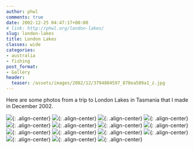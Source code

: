 ```yaml
---
author: phwl
comments: true
date: 2002-12-25 04:47:17+00:00
# link: http://phwl.org/london-lakes/
slug: london-lakes
title: London Lakes
classes: wide
categories:
- australia
- fishing
post_format:
- Gallery
header:
  teaser: /assets/images/2002/12/3794804597_870ea589a1_z.jpg
---
```


Here are some photos from a trip to London Lakes in Tasmania that I made in December 2002.

![](/assets/images/2002/12/3794798449_f833674094_z.jpg){: .align-center}
![](/assets/images/2002/12/3794799019_98d346856c_z.jpg){: .align-center}
![](/assets/images/2002/12/3794801957_014b7afee5_z.jpg){: .align-center}
![](/assets/images/2002/12/3794804117_c7c2a68ff7_z.jpg){: .align-center}
![](/assets/images/2002/12/3794804597_870ea589a1_z.jpg){: .align-center}
![](/assets/images/2002/12/3794806111_9606b3debe_z.jpg){: .align-center}
![](/assets/images/2002/12/3795621334_de513903ce_z.jpg){: .align-center}
![](/assets/images/2002/12/3795621792_b9c1489b17_z.jpg){: .align-center}
![](/assets/images/2002/12/3795622428_59e3fda6bf_z.jpg){: .align-center}
![](/assets/images/2002/12/3795623068_9ddcb0cf82_z.jpg){: .align-center}
![](/assets/images/2002/12/3795625378_08d21abef7_z.jpg){: .align-center}
![](/assets/images/2002/12/3795627298_9c88234bc0_z.jpg){: .align-center}
![](/assets/images/2002/12/3795628506_cae0ddec22_z.jpg){: .align-center}
![](/assets/images/2002/12/3795628994_5470c5bd98_z.jpg){: .align-center}
![](/assets/images/2002/12/3795629664_ab24aa1a50_z.jpg){: .align-center}
